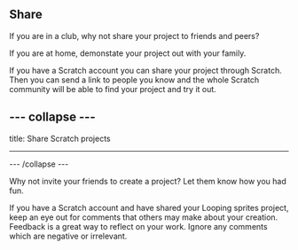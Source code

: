 ## Share

If you are in a club, why not share your project to friends and peers?

If you are at home, demonstate your project out with your family. 

If you have a Scratch account you can share your project through Scratch. Then you can send a link to people you know and the whole Scratch community will be able to find your project and try it out.

--- collapse ---
---

title: Share Scratch projects

---
--- /collapse ---

Why not invite your friends to create a project? Let them know how you had fun.

If you have a Scratch account and have shared your Looping sprites project, keep an eye out for comments that others may make about your creation. Feedback is a great way to reflect on your work. Ignore any comments which are negative or irrelevant.

